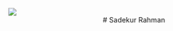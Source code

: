 <div>
  <img src="https://i.ibb.co/yd7dM8W/Screenshot-2024-07-01-235504.png"/>
</div>

<center>
  # Sadekur Rahman
</center>

 
